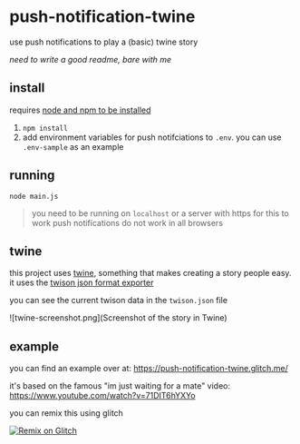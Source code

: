 # push-notification-twine

use push notifications to play a (basic) twine story

*need to write a good readme, bare with me*

## install

requires [node and npm to be installed](https://docs.npmjs.com/getting-started/installing-node)

1. `npm install`
2. add environment variables for push notifciations to `.env`. you can use `.env-sample` as an example

## running

```
node main.js
```
> you need to be running on `localhost` or a server with https for this to work
> push notifications do not work in all browsers

## twine

this project uses [twine](https://twinery.org/), something that makes creating a story people easy. it uses the [twison json format exporter](https://github.com/lazerwalker/twison)

you can see the current twison data in the `twison.json` file

![twine-screenshot.png](Screenshot of the story in Twine)

## example

you can find an example over at: https://push-notification-twine.glitch.me/

it's based on the famous "im just waiting for a mate" video: https://www.youtube.com/watch?v=71DIT6hYXYo

you can remix this using glitch

[![Remix on Glitch](https://cdn.gomix.com/f3620a78-0ad3-4f81-a271-c8a4faa20f86%2Fremix-button.svg)](https://glitch.com/edit/#!/remix/push-notification-twine)
